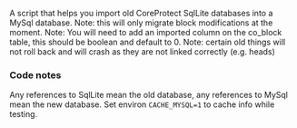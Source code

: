 A script that helps you import old CoreProtect SqlLite databases into a MySql database.
Note: this will only migrate block modifications at the moment.
Note: You will need to add an imported column on the co_block table, this should be boolean and default to 0.
Note: certain old things will not roll back and will crash as they are not linked correctly (e.g. heads)

### Code notes
Any references to SqlLite mean the old database, any references to MySql mean the new database.
Set environ `CACHE_MYSQL=1` to cache info while testing.